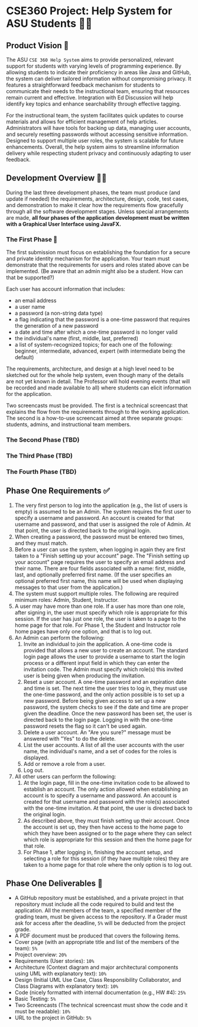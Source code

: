 # CSE360 Project: Help System for ASU Students 🧑‍🏫

## Product Vision 🚀

The ASU `CSE 360 Help System` aims to provide personalized, relevant support for students with varying levels of programming experience. By allowing students to indicate their proficiency in areas like Java and GitHub, the system can deliver tailored information without compromising privacy. It features a straightforward feedback mechanism for students to communicate their needs to the instructional team, ensuring that resources remain current and effective. Integration with Ed Discussion will help identify key topics and enhance searchability through effective tagging.

For the instructional team, the system facilitates quick updates to course materials and allows for efficient management of help articles. Administrators will have tools for backing up data, managing user accounts, and securely resetting passwords without accessing sensitive information. Designed to support multiple user roles, the system is scalable for future enhancements. Overall, the help system aims to streamline information delivery while respecting student privacy and continuously adapting to user feedback.

## Development Overview 🧑‍💻

During the last three development phases, the team must produce (and update if needed) the requirements, architecture, design, code, test cases, and demonstration to make it clear how the requirements flow gracefully through all the software development stages.  Unless special arrangements are made, <strong>all four phases of the application development must be written with a Graphical User Interface using JavaFX. </strong>

### The First Phase 🥇

The first submission must focus on establishing the foundation for a secure and private identity mechanism for the application.  Your team must demonstrate that the requirements for users and roles stated above can be implemented.  (Be aware that an admin might also be a student.  How can that be supported?)

Each user has account information that includes:

- an email address
- a user name
- a password (a non-string data type)
- a flag indicating that the password is a one-time password that requires the generation of a new password
- a date and time after which a one-time password is no longer valid
- the individual's name (first, middle, last, preferred)
- a list of system-recognized topics; for each one of the following: beginner, intermediate, advanced, expert (with intermediate being the default)

The requirements, architecture, and design at a high level need to be sketched out for the whole help system, even though many of the details are not yet known in detail.  The Professor will hold evening events (that will be recorded and made available to all) where students can elicit information for the application.

Two screencasts must be provided.  The first is a technical screencast that explains the flow from the requirements through to the working application.  The second is a how-to-use screencast aimed at three separate groups: students, admins, and instructional team members.

### The Second Phase (TBD)
### The Third Phase  (TBD)
### The Fourth Phase (TBD)

## Phase One Requirements ✅

1. The very first person to log into the application (e.g., the list of users is empty) is assumed to be an Admin.  The system requires the first user to specify a username and password.  An account is created for that username and password, and that user is assigned the role of Admin.  At that point, the user is directed back to the original login.
2. When creating a password, the password must be entered two times, and they must match.
3. Before a user can use the system, when logging in again they are first taken to a "Finish setting up your account" page.  The "Finish setting up your account" page requires the user to specify an email address and their name.  There are four fields associated with a name: first, middle, last, and optionally preferred first name.  (If the user specifies an optional preferred first name, this name will be used when displaying messages to that user from the application.)
4. The system must support multiple roles.  The following are required minimum roles: Admin, Student, Instructor.
5. A user may have more than one role.  If a user has more than one role, after signing in, the user must specify which role is appropriate for this session.  If the user has just one role, the user is taken to a page to the home page for that role.  For Phase 1, the Student and Instructor role home pages have only one option, and that is to log out.
6. An Admin can perform the following:
     1. Invite an individual to join the application.  A one-time code is provided that allows a new user to create an account.  The standard login page allows the user to provide a username to start the login process or a different input field in which they can enter the invitation code.  The Admin must specify which role(s) this invited user is being given when producing the invitation.
     2. Reset a user account.  A one-time password and an expiration date and time is set.  The next time the user tries to log in, they must use the one-time password, and the only action possible is to set up a new password.  Before being given access to set up a new password, the system checks to see if the date and time are proper given the deadline.  Once the new password has been set, the user is directed back to the login page. Logging in with the one-time password resets the flag so it can't be used again.
     3. Delete a user account.  An "Are you sure?" message must be answered with "Yes" to do the delete.
     4. List the user accounts. A list of all the user accounts with the user name, the individual's name, and a set of codes for the roles is displayed.
     5. Add or remove a role from a user.
     6. Log out.
7. All other users can perform the following:
     1. At the login page, fill in the one-time invitation code to be allowed to establish an account.  The only action allowed when establishing an account is to specify a username and password.  An account is created for that username and password with the role(s) associated with the one-time invitation.  At that point, the user is directed back to the original login.
     2. As described above, they must finish setting up their account.  Once the account is set up, they then have access to the home page to which they have been assigned or to the page where they can select which role is appropriate for this session and then the home page for that role.
     3. For Phase 1, after logging in, finishing the account setup, and selecting a role for this session (if they have multiple roles) they are taken to a home page for that role where the only option is to log out.


## Phase One Deliverables 🎁

- A GitHub repository must be established, and a private project in that repository must include all the code required to build and test the application.  All the members of the team, a specified member of the grading team, must be given access to the repository.  If a Grader must ask for access after the deadline, `5%` will be deducted from the project grade.
- A PDF document must be produced that covers the following items.
- Cover page (with an appropriate title and list of the members of the team): `5%`
- Project overview: `20%`
- Requirements (User stories): `10%`
- Architecture (Context diagram and major architectural components using UML with explanatory text): `10%`
- Design (Initial UML Use Case, Class Responsibility Collaborator, and Class Diagrams with explanatory text): `10%`
- Code (nicely formatted with internal documentation (e.g., HW #4): `25%`
- Basic Testing: `5%`
- Two Screencasts (The technical screencast must show the code and it must be readable): `10%`
- URL to the project in GitHub: `5%`